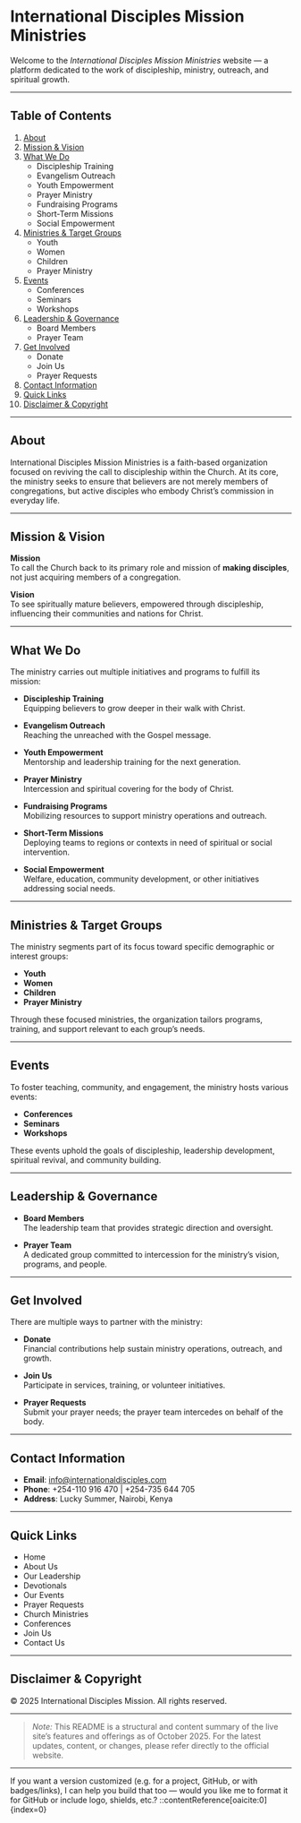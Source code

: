 # International Disciples Mission Ministries

Welcome to the *International Disciples Mission Ministries* website — a platform dedicated to the work of discipleship, ministry, outreach, and spiritual growth.

---

## Table of Contents

1. [About](#about)  
2. [Mission & Vision](#mission--vision)  
3. [What We Do](#what-we-do)  
   - Discipleship Training  
   - Evangelism Outreach  
   - Youth Empowerment  
   - Prayer Ministry  
   - Fundraising Programs  
   - Short-Term Missions  
   - Social Empowerment  
4. [Ministries & Target Groups](#ministries--target-groups)  
   - Youth  
   - Women  
   - Children  
   - Prayer Ministry  
5. [Events](#events)  
   - Conferences  
   - Seminars  
   - Workshops  
6. [Leadership & Governance](#leadership--governance)  
   - Board Members  
   - Prayer Team  
7. [Get Involved](#get-involved)  
   - Donate  
   - Join Us  
   - Prayer Requests  
8. [Contact Information](#contact-information)  
9. [Quick Links](#quick-links)  
10. [Disclaimer & Copyright](#disclaimer--copyright)

---

## About

International Disciples Mission Ministries is a faith-based organization focused on reviving the call to discipleship within the Church. At its core, the ministry seeks to ensure that believers are not merely members of congregations, but active disciples who embody Christ’s commission in everyday life.

---

## Mission & Vision

**Mission**  
To call the Church back to its primary role and mission of **making disciples**, not just acquiring members of a congregation.

**Vision**  
To see spiritually mature believers, empowered through discipleship, influencing their communities and nations for Christ.

---

## What We Do

The ministry carries out multiple initiatives and programs to fulfill its mission:

- **Discipleship Training**  
  Equipping believers to grow deeper in their walk with Christ.

- **Evangelism Outreach**  
  Reaching the unreached with the Gospel message.

- **Youth Empowerment**  
  Mentorship and leadership training for the next generation.

- **Prayer Ministry**  
  Intercession and spiritual covering for the body of Christ.

- **Fundraising Programs**  
  Mobilizing resources to support ministry operations and outreach.

- **Short-Term Missions**  
  Deploying teams to regions or contexts in need of spiritual or social intervention.

- **Social Empowerment**  
  Welfare, education, community development, or other initiatives addressing social needs.

---

## Ministries & Target Groups

The ministry segments part of its focus toward specific demographic or interest groups:

- **Youth**  
- **Women**  
- **Children**  
- **Prayer Ministry**

Through these focused ministries, the organization tailors programs, training, and support relevant to each group’s needs.

---

## Events

To foster teaching, community, and engagement, the ministry hosts various events:

- **Conferences**  
- **Seminars**  
- **Workshops**

These events uphold the goals of discipleship, leadership development, spiritual revival, and community building.

---

## Leadership & Governance

- **Board Members**  
  The leadership team that provides strategic direction and oversight.

- **Prayer Team**  
  A dedicated group committed to intercession for the ministry’s vision, programs, and people.

---

## Get Involved

There are multiple ways to partner with the ministry:

- **Donate**  
  Financial contributions help sustain ministry operations, outreach, and growth.

- **Join Us**  
  Participate in services, training, or volunteer initiatives.

- **Prayer Requests**  
  Submit your prayer needs; the prayer team intercedes on behalf of the body.

---

## Contact Information

- **Email**: info@internationaldisciples.com  
- **Phone**: +254-110 916 470 | +254-735 644 705  
- **Address**: Lucky Summer, Nairobi, Kenya

---

## Quick Links

- Home  
- About Us  
- Our Leadership  
- Devotionals  
- Our Events  
- Prayer Requests  
- Church Ministries  
- Conferences  
- Join Us  
- Contact Us  

---

## Disclaimer & Copyright

© 2025 International Disciples Mission. All rights reserved.

---

> *Note:* This README is a structural and content summary of the live site’s features and offerings as of October 2025. For the latest updates, content, or changes, please refer directly to the official website.

---

If you want a version customized (e.g. for a project, GitHub, or with badges/links), I can help you build that too — would you like me to format it for GitHub or include logo, shields, etc.?
::contentReference[oaicite:0]{index=0}
